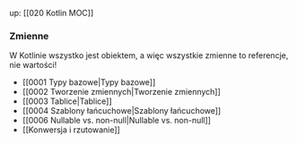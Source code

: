 up: [[020 Kotlin MOC]]

### Zmienne 
W Kotlinie wszystko jest obiektem, a więc wszystkie zmienne to referencje, nie wartości!
- [[0001 Typy bazowe|Typy bazowe]]
- [[0002 Tworzenie zmiennych|Tworzenie zmiennych]]
- [[0003 Tablice|Tablice]]
- [[0004 Szablony łańcuchowe|Szablony łańcuchowe]]
- [[0006 Nullable vs. non-null|Nullable vs. non-null]]
- [[Konwersja i rzutowanie]]